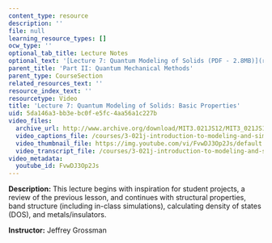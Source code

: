 ```yaml
---
content_type: resource
description: ''
file: null
learning_resource_types: []
ocw_type: ''
optional_tab_title: Lecture Notes
optional_text: '[Lecture 7: Quantum Modeling of Solids (PDF - 2.8MB)](resources/mit3_021js12_l7)'
parent_title: 'Part II: Quantum Mechanical Methods'
parent_type: CourseSection
related_resources_text: ''
resource_index_text: ''
resourcetype: Video
title: 'Lecture 7: Quantum Modeling of Solids: Basic Properties'
uid: 5da146a3-bb3e-bc0f-e5fc-4aa56a1c227b
video_files:
  archive_url: http://www.archive.org/download/MIT3.021JS12/MIT3_021JS12_lec07_300k.mp4
  video_captions_file: /courses/3-021j-introduction-to-modeling-and-simulation-spring-2012/f8ae605b275b519fa116eecc0d0a55b4_FvwDJ3Op2Js.vtt
  video_thumbnail_file: https://img.youtube.com/vi/FvwDJ3Op2Js/default.jpg
  video_transcript_file: /courses/3-021j-introduction-to-modeling-and-simulation-spring-2012/cd4fcc15b2f374119c96f74c201bb8c7_FvwDJ3Op2Js.pdf
video_metadata:
  youtube_id: FvwDJ3Op2Js
---
```


**Description:** This lecture begins with inspiration for student projects, a review of the previous lesson, and continues with structural properties, band structure (including in-class simulations), calculating density of states (DOS), and metals/insulators.

**Instructor:** Jeffrey Grossman